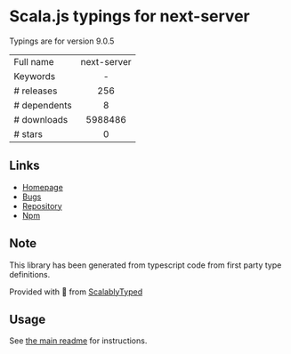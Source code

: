 
# Scala.js typings for next-server

Typings are for version 9.0.5



|                    |                 |
| ------------------ | :-------------: |
| Full name          | next-server |
| Keywords           | - |
| # releases         | 256 |
| # dependents       | 8 |
| # downloads        | 5988486 |
| # stars            | 0 |

## Links
- [Homepage](https://github.com/zeit/next.js#readme)
- [Bugs](https://github.com/zeit/next.js/issues)
- [Repository](https://github.com/zeit/next.js)
- [Npm](https://www.npmjs.com/package/next-server)
    


## Note
This library has been generated from typescript code from first party type definitions.

Provided with :purple_heart: from [ScalablyTyped](https://github.com/oyvindberg/ScalablyTyped)

## Usage
See [the main readme](../../readme.md) for instructions.


